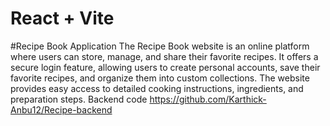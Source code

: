 # React + Vite
#Recipe Book Application
The Recipe Book website is an online platform where users can store, manage, and share their favorite recipes. It offers a secure login feature, allowing users to create personal accounts, save their favorite recipes, and organize them into custom collections. The website provides easy access to detailed cooking instructions, ingredients, and preparation steps. 
Backend code
https://github.com/Karthick-Anbu12/Recipe-backend
 
 

